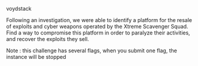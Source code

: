 voydstack

Following an investigation, we were able to identify a platform for the resale of exploits and cyber weapons operated by the Xtreme Scavenger Squad. Find a way to compromise this platform in order to paralyze their activities, and recover the exploits they sell.

Note : this challenge has several flags, when you submit one flag, the instance will be stopped
